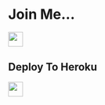 # Join Me... 
<a href="https://t.me/devgagan">
     <img height="30px" src="https://telegra.ph/file/e6b0772e46994304f9a00.jpg">
  </a>

## Deploy To Heroku

<a href="https://heroku.com/deploy?template=https://github.com/creator-boy/PyroNoobCodeX">
     <img height="30px" src="https://img.shields.io/badge/Deploy%20To%20Heroku-blueviolet?style=for-the-badge&logo=heroku">
  </a>

